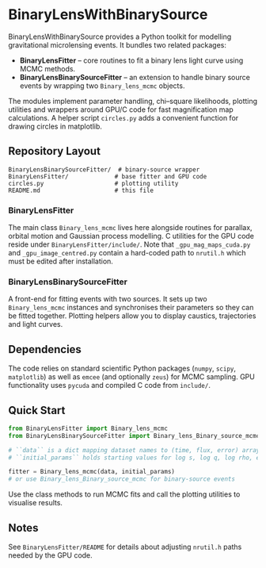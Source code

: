 # BinaryLensWithBinarySource

BinaryLensWithBinarySource provides a Python toolkit for modelling gravitational microlensing events.
It bundles two related packages:

- **BinaryLensFitter** – core routines to fit a binary lens light curve using MCMC methods.
- **BinaryLensBinarySourceFitter** – an extension to handle binary source events by wrapping two `Binary_lens_mcmc` objects.

The modules implement parameter handling, chi–square likelihoods, plotting utilities and wrappers around GPU/C code for fast magnification map calculations.
A helper script `circles.py` adds a convenient function for drawing circles in matplotlib.

## Repository Layout

```
BinaryLensBinarySourceFitter/  # binary-source wrapper
BinaryLensFitter/             # base fitter and GPU code
circles.py                    # plotting utility
README.md                     # this file
```

### BinaryLensFitter
The main class `Binary_lens_mcmc` lives here alongside routines for parallax, orbital motion and Gaussian process modelling.
C utilities for the GPU code reside under `BinaryLensFitter/include/`.
Note that `_gpu_mag_maps_cuda.py` and `_gpu_image_centred.py` contain a hard-coded path to `nrutil.h` which must be edited after installation.

### BinaryLensBinarySourceFitter
A front-end for fitting events with two sources. It sets up two `Binary_lens_mcmc` instances and synchronises their parameters so they can be fitted together.
Plotting helpers allow you to display caustics, trajectories and light curves.

## Dependencies

The code relies on standard scientific Python packages (`numpy`, `scipy`, `matplotlib`) as well as `emcee` (and optionally `zeus`) for MCMC sampling. GPU functionality uses `pycuda` and compiled C code from `include/`.

## Quick Start

```python
from BinaryLensFitter import Binary_lens_mcmc
from BinaryLensBinarySourceFitter import Binary_lens_Binary_source_mcmc

# ``data`` is a dict mapping dataset names to (time, flux, error) arrays
# ``initial_params`` holds starting values for log s, log q, log rho, etc.

fitter = Binary_lens_mcmc(data, initial_params)
# or use Binary_lens_Binary_source_mcmc for binary-source events
```

Use the class methods to run MCMC fits and call the plotting utilities to visualise results.

## Notes

See `BinaryLensFitter/README` for details about adjusting `nrutil.h` paths needed by the GPU code.
